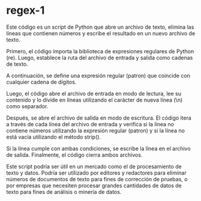 # regex-1

Este código es un script de Python que abre un archivo de texto, elimina las líneas que contienen números y escribe el resultado en un nuevo archivo de texto.

Primero, el código importa la biblioteca de expresiones regulares de Python (re). Luego, establece la ruta del archivo de entrada y salida como cadenas de texto.

A continuación, se define una expresión regular (patron) que coincide con cualquier cadena de dígitos.

Luego, el código abre el archivo de entrada en modo de lectura, lee su contenido y lo divide en líneas utilizando el carácter de nueva línea (\n) como separador.

Después, se abre el archivo de salida en modo de escritura. El código itera a través de cada línea del archivo de entrada y verifica si la línea no contiene números utilizando la expresión regular (patron) y si la línea no está vacía utilizando el método strip().

Si la línea cumple con ambas condiciones, se escribe la línea en el archivo de salida. Finalmente, el código cierra ambos archivos.

Este script podría ser útil en un mercado como el de procesamiento de texto y datos. Podría ser utilizado por editores y redactores para eliminar números de documentos de texto para fines de corrección de pruebas, o por empresas que necesiten procesar grandes cantidades de datos de texto para fines de análisis o minería de datos.
